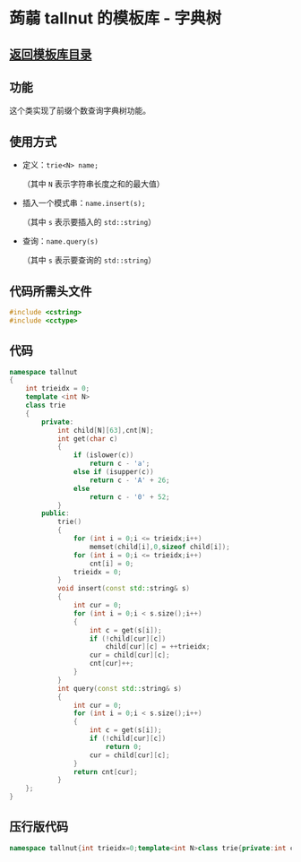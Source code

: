 # 蒟蒻 tallnut 的模板库 - 字典树

## [返回模板库目录](https://tallnutliu.github.io/2025/02/15/My-Templates-(Chinese-version).html)

## 功能
这个类实现了前缀个数查询字典树功能。

## 使用方式
- 定义：`trie<N> name;`
  
  （其中 `N` 表示字符串长度之和的最大值）
  
- 插入一个模式串：`name.insert(s);`
  
  （其中 `s` 表示要插入的 `std::string`）
  
- 查询：`name.query(s)`
  
  （其中 `s` 表示要查询的 `std::string`）

## 代码所需头文件
```cpp
#include <cstring>
#include <cctype>
```

## 代码
```cpp
namespace tallnut
{
    int trieidx = 0;
    template <int N>
    class trie
    {
        private:
            int child[N][63],cnt[N];
            int get(char c)
            {
                if (islower(c))
                    return c - 'a';
                else if (isupper(c))
                    return c - 'A' + 26;
                else
                    return c - '0' + 52;
            }
        public:
            trie()
            {
                for (int i = 0;i <= trieidx;i++)
                    memset(child[i],0,sizeof child[i]);
                for (int i = 0;i <= trieidx;i++)
                    cnt[i] = 0;
                trieidx = 0;
            }
            void insert(const std::string& s)
            {
                int cur = 0;
                for (int i = 0;i < s.size();i++)
                {
                    int c = get(s[i]);
                    if (!child[cur][c])
                        child[cur][c] = ++trieidx;
                    cur = child[cur][c];
                    cnt[cur]++;
                }
            }
            int query(const std::string& s)
            {
                int cur = 0;
                for (int i = 0;i < s.size();i++)
                {
                    int c = get(s[i]);
                    if (!child[cur][c])
                        return 0;
                    cur = child[cur][c];
                }
                return cnt[cur];
            }
    };
}
```

## 压行版代码
```cpp
namespace tallnut{int trieidx=0;template<int N>class trie{private:int child[N][63],cnt[N];int get(char c){if(islower(c))return c-'a';else if(isupper(c))return c-'A'+26;else return c-'0'+52;}public:trie(){for(int i=0;i<=trieidx;i++)memset(child[i],0,sizeof child[i]);for(int i=0;i<=trieidx;i++)cnt[i]=0;trieidx=0;}void insert(const std::string&s){int cur=0;for(int i=0;i<s.size();i++){int c=get(s[i]);if(!child[cur][c])child[cur][c]=++trieidx;cur=child[cur][c];cnt[cur]++;}}int query(const std::string&s){int cur=0;for(int i=0;i<s.size();i++){int c=get(s[i]);if(!child[cur][c])return 0;cur=child[cur][c];}return cnt[cur];}};}
```
